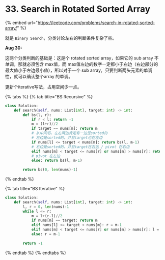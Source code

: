 # 33. Search in Rotated Sorted Array

{% embed url="https://leetcode.com/problems/search-in-rotated-sorted-array/" %}

就是 `Binary Search`，分类讨论左右的判断条件复杂了些。

**Aug 30:** 

这两个分类判断的基础是：这是个 rotated sorted array，如果它的 sub array  不单调，那就必须包含 max值，而 max值左边的数字一定都小于右边（右边部分的最大值小于左边最小值），所以对于一个 sub array，只要判断两头元素的单调性，就可以确认整个array 的单调。

更新个iterative写法，占用空间少一点。

{% tabs %}
{% tab title="BS Recursive" %}
```python
class Solution:
    def search(self, nums: List[int], target: int) -> int:
        def bs(l, r):
            if r < l: return -1
            m = (l+r)//2
            if target == nums[m]: return m
            # 从中间切，左右两边肯定有一边是sorted的
            # 左边是sorted的，并且target也在左边
            if nums[l] <= target < nums[m]: return bs(l, m-1)
            # 右边是sorted的，并且target在右边 / pivot 在右边
            elif nums[m] < target <= nums[r] or nums[m] > nums[r]: return bs(m+1, r)
            # pivot 在左边
            else: return bs(l, m-1)
        
        return bs(0, len(nums)-1)
```
{% endtab %}

{% tab title="BS Iterative" %}
```python
class Solution:
    def search(self, nums: List[int], target: int) -> int:
        l, r = 0, len(nums)-1
        while l <= r:
            m = l+(r-l)//2
            if nums[m] == target: return m
            elif nums[l] <= target < nums[m]: r = m-1
            elif nums[m] < target <= nums[r] or nums[m] > nums[r]: l = m+1
            else: r = m-1
                
        return -1
```
{% endtab %}
{% endtabs %}

